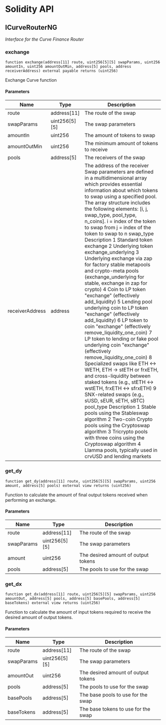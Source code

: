# Solidity API

## ICurveRouterNG

_Interface for the Curve Finance Router_

### exchange

```solidity
function exchange(address[11] route, uint256[5][5] swapParams, uint256 amountIn, uint256 amountOutMin, address[5] pools, address receiverAddress) external payable returns (uint256)
```

Exchange Curve function

#### Parameters

| Name | Type | Description |
| ---- | ---- | ----------- |
| route | address[11] | The route of the swap |
| swapParams | uint256[5][5] | The swap parameters |
| amountIn | uint256 | The amount of tokens to swap |
| amountOutMin | uint256 | The minimum amount of tokens to receive |
| pools | address[5] | The receivers of the swap |
| receiverAddress | address | The address of the receiver Swap parameters are defined in a multidimensional array which provides essential information about which tokens to swap using a specified pool. The array structure includes the following elements: [i, j, swap_type, pool_type, n_coins]. i = index of the token to swap from j = index of the token to swap to n  swap_type	Description 1	Standard token exchange 2	Underlying token exchange_underlying 3	Underlying exchange via zap for factory stable metapools and crypto-meta pools (exchange_underlying for stable, exchange in zap for crypto) 4	Coin to LP token "exchange" (effectively add_liquidity) 5	Lending pool underlying coin to LP token "exchange" (effectively add_liquidity) 6	LP token to coin "exchange" (effectively remove_liquidity_one_coin) 7	LP token to lending or fake pool underlying coin "exchange" (effectively remove_liquidity_one_coin) 8	Specialized swaps like ETH <-> WETH, ETH -> stETH or frxETH, and cross-liquidity between staked tokens (e.g., stETH <-> wstETH, frxETH <-> sfrxETH) 9	SNX-related swaps (e.g., sUSD, sEUR, sETH, sBTC) pool_type	Description 1	Stable pools using the Stableswap algorithm 2	Two-coin Crypto pools using the Cryptoswap algorithm 3	Tricrypto pools with three coins using the Cryptoswap algorithm 4	Llamma pools, typically used in crvUSD and lending markets |

### get_dy

```solidity
function get_dy(address[11] route, uint256[5][5] swapParams, uint256 amount, address[5] pools) external view returns (uint256)
```

Function to calculate the amount of final output tokens received when performing an exchange.

#### Parameters

| Name | Type | Description |
| ---- | ---- | ----------- |
| route | address[11] | The route of the swap |
| swapParams | uint256[5][5] | The swap parameters |
| amount | uint256 | The desired amount of output tokens |
| pools | address[5] | The pools to use for the swap |

### get_dx

```solidity
function get_dx(address[11] route, uint256[5][5] swapParams, uint256 amountOut, address[5] pools, address[5] basePools, address[5] baseTokens) external view returns (uint256)
```

Function to calculate the amount of input tokens required to receive the desired amount of output tokens.

#### Parameters

| Name | Type | Description |
| ---- | ---- | ----------- |
| route | address[11] | The route of the swap |
| swapParams | uint256[5][5] | The swap parameters |
| amountOut | uint256 | The desired amount of output tokens |
| pools | address[5] | The pools to use for the swap |
| basePools | address[5] | The base pools to use for the swap |
| baseTokens | address[5] | The base tokens to use for the swap |


